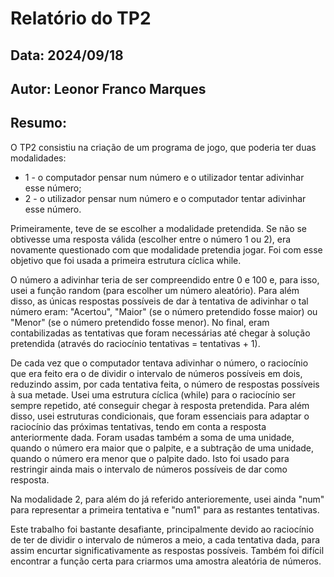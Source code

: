 # Relatório do TP2

## Data: 2024/09/18
## Autor: Leonor Franco Marques

## Resumo:

O TP2 consistiu na criação de um programa de jogo, que poderia ter duas modalidades: 
* 1 - o computador pensar num número e o utilizador tentar adivinhar esse número;
* 2 - o utilizador pensar num número e o computador tentar adivinhar esse número. 

Primeiramente, teve de se escolher a modalidade pretendida. Se não se obtivesse uma resposta válida (escolher entre o número 1 ou 2), era novamente questionado com que modalidade pretendia jogar. Foi com esse objetivo que foi usada a primeira estrutura cíclica while.

O número a adivinhar teria de ser compreendido entre 0 e 100 e, para isso, usei a função random (para escolher um número aleatório). Para além disso, as únicas respostas possíveis de dar à tentativa de adivinhar o tal número eram: "Acertou", "Maior" (se o número pretendido fosse maior) ou "Menor" (se o número pretendido fosse menor). No final, eram contabilizadas as tentativas que foram necessárias até chegar à solução pretendida (através do raciocínio tentativas = tentativas + 1).

De cada vez que o computador tentava adivinhar o número, o raciocínio que era feito era o de dividir o intervalo de números possíveis em dois, reduzindo assim, por cada tentativa feita, o número de respostas possíveis à sua metade.
Usei uma estrutura cíclica (while) para o raciocínio ser sempre repetido, até conseguir chegar à resposta pretendida.
Para além disso, usei estruturas condicionais, que foram essenciais para adaptar o raciocínio das próximas tentativas, tendo em conta a resposta anteriormente dada.
Foram usadas também a soma de uma unidade, quando o número era maior que o palpite, e a subtração de uma unidade, quando o número era menor que o palpite dado. Isto foi usado para restringir ainda mais o intervalo de números possíveis de dar como resposta.

Na modalidade 2, para além do já referido anterioremente, usei ainda "num" para representar a primeira tentativa e "num1" para as restantes tentativas.

Este trabalho foi bastante desafiante, principalmente devido ao raciocínio de ter de dividir o intervalo de números a meio, a cada tentativa dada, para assim encurtar significativamente as respostas possíveis. Também foi difícil encontrar a função certa para criarmos uma amostra aleatória de números.
